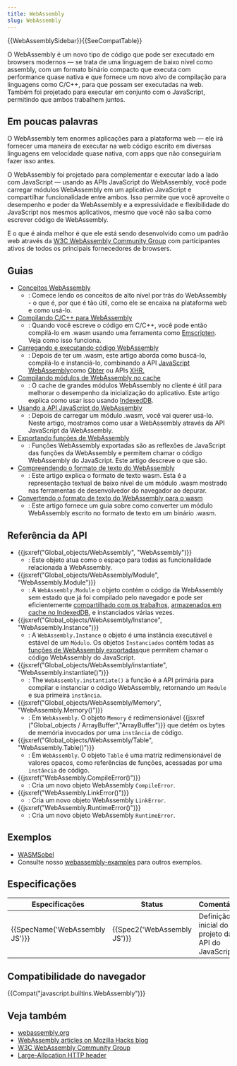 ```yaml
---
title: WebAssembly
slug: WebAssembly
---
```


{{WebAssemblySidebar}}{{SeeCompatTable}}

O WebAssembly é um novo tipo de código que pode ser executado em browsers modernos — se trata de uma linguagem de baixo nível como assembly, com um formato binário compacto que executa com performance quase nativa e que fornece um novo alvo de compilação para linguagens como C/C++, para que possam ser executadas na web. Também foi projetado para executar em conjunto com o JavaScript, permitindo que ambos trabalhem juntos.

## Em poucas palavras

O WebAssembly tem enormes aplicações para a plataforma web — ele irá fornecer uma maneira de executar na web código escrito em diversas linguagens em velocidade quase nativa, com apps que não conseguiriam fazer isso antes.

O WebAssembly foi projetado para complementar e executar lado a lado com JavaScript — usando as APIs JavaScript do WebAssembly, você pode carregar módulos WebAssembly em um aplicativo JavaScript e compartilhar funcionalidade entre ambos. Isso permite que você aproveite o desempenho e poder da WebAssembly e a expressividade e flexibilidade do JavaScript nos mesmos aplicativos, mesmo que você não saiba como escrever código de WebAssembly.

E o que é ainda melhor é que ele está sendo desenvolvido como um padrão web através da [W3C WebAssembly Community Group](https://www.w3.org/community/webassembly/) com participantes ativos de todos os principais fornecedores de browsers.

## Guias

- [Conceitos WebAssembly](/pt-BR/docs/WebAssembly/Concepts)
  - : Comece lendo os conceitos de alto nível por trás do WebAssembly - o que é, por que é tão útil, como ele se encaixa na plataforma web e como usá-lo.
- [Compilando C/C++ para WebAssembly](/pt-BR/docs/WebAssembly/C_to_wasm)
  - : Quando você escreve o código em C/C++, você pode então compilá-lo em .wasm usando uma ferramenta como [Emscripten](/pt-BR/docs/Mozilla/Projects/Emscripten/). Veja como isso funciona.
- [Carregando e executando código WebAssembly](/pt-BR/docs/WebAssembly/Loading_and_running)
  - : Depois de ter um .wasm, este artigo aborda como buscá-lo, compilá-lo e instanciá-lo, combinando a API [JavaScript WebAssembly](/pt-BR/docs/Web/JavaScript/Reference/Global_Objects/WebAssembly)como [Obter](/pt-BR/docs/Web/API/Fetch_API) ou APIs [XHR.](/pt-BR/docs/Web/API/XMLHttpRequest)
- [Compilando módulos de WebAssembly no cache](/pt-BR/docs/WebAssembly/Caching_modules)
  - : O cache de grandes módulos WebAssembly no cliente é útil para melhorar o desempenho da inicialização do aplicativo. Este artigo explica como usar isso usando [IndexedDB](/pt-BR/docs/Web/API/IndexedDB_API).
- [Usando a API JavaScript do WebAssembly](/pt-BR/docs/WebAssembly/Using_the_JavaScript_API)
  - : Depois de carregar um módulo .wasm, você vai querer usá-lo. Neste artigo, mostramos como usar a WebAssembly através da API JavaScript da WebAssembly.
- [Exportando funções de WebAssembly](/pt-BR/docs/WebAssembly/Exported_functions)
  - : Funções WebAssembly exportadas são as reflexões de JavaScript das funções da WebAssembly e permitem chamar o código WebAssembly do JavaScript. Este artigo descreve o que são.
- [Compreendendo o formato de texto do WebAssembly](/pt-BR/docs/WebAssembly/Understanding_the_text_format)
  - : Este artigo explica o formato de texto wasm. Esta é a representação textual de baixo nível de um módulo .wasm mostrado nas ferramentas de desenvolvedor do navegador ao depurar.
- [Convertendo o formato de texto do WebAssembly para o wasm](/pt-BR/docs/WebAssembly/Text_format_to_wasm)
  - : Este artigo fornece um guia sobre como converter um módulo WebAssembly escrito no formato de texto em um binário .wasm.

## Referência da API

- {{jsxref("Global_objects/WebAssembly", "WebAssembly")}}
  - : Este objeto atua como o espaço para todas as funcionalidade relacionada à WebAssembly.
- {{jsxref("Global_objects/WebAssembly/Module", "WebAssembly.Module")}}
  - : A `WebAssembly.Module` o objeto contém o código da WebAssembly sem estado que já foi compilado pelo navegador e pode ser eficientemente [compartilhado com os trabalhos](/pt-BR/docs/Web/API/Worker/postMessage), [armazenados em cache no IndexedDB](</pt-BR/docs /WebAssembly/Caching_modules>), e instanciados várias vezes.
- {{jsxref("Global_objects/WebAssembly/Instance", "WebAssembly.Instance")}}
  - : A `WebAssembly.Instance` o objeto é uma instância executável e estável de um `Módulo`. Os objetos `Instanciados` contêm todas as [funções de WebAssembly exportadas](/pt-BR/docs/WebAssembly/Exported_functions)que permitem chamar o código WebAssembly do JavaScript.
- {{jsxref("Global_objects/WebAssembly/instantiate", "WebAssembly.instantiate()")}}
  - : The `WebAssembly.instantiate()` a função é a API primária para compilar e instanciar o código WebAssembly, retornando um `Module` e sua primeira `instância`.
- {{jsxref("Global_objects/WebAssembly/Memory", "WebAssembly.Memory()")}}
  - : Em `WebAssembly`. O objeto `Memory` é redimensionável {{jsxref ("Global_objects / ArrayBuffer","ArrayBuffer")}} que detém os bytes de memória invocados por uma `instância` de código.
- {{jsxref("Global_objects/WebAssembly/Table", "WebAssembly.Table()")}}
  - : Em `WebAssembly`. O objeto `Table` é uma matriz redimensionável de valores opacos, como referências de funções, acessadas por uma `instância` de código.
- {{jsxref("WebAssembly.CompileError()")}}
  - : Cria um novo objeto WebAssembly `CompileError`.
- {{jsxref("WebAssembly.LinkError()")}}
  - : Cria um novo objeto WebAssembly `LinkError`.
- {{jsxref("WebAssembly.RuntimeError()")}}
  - : Cria um novo objeto WebAssembly `RuntimeError`.

## Exemplos

- [WASMSobel](https://github.com/JasonWeathersby/WASMSobel)
- Consulte nosso [webassembly-examples](https://github.com/mdn/webassembly-examples/) para outros exemplos.

## Especificações

| Especificações                 | Status                      | Comentários                                        |
| ------------------------------ | --------------------------- | -------------------------------------------------- |
| {{SpecName('WebAssembly JS')}} | {{Spec2('WebAssembly JS')}} | Definição inicial do projeto da API do JavaScript. |

## Compatibilidade do navegador

{{Compat("javascript.builtins.WebAssembly")}}

## Veja também

- [webassembly.org](http://webassembly.org/)
- [WebAssembly articles on Mozilla Hacks blog](https://hacks.mozilla.org/category/webassembly/)
- [W3C WebAssembly Community Group](https://www.w3.org/community/webassembly/)
- [Large-Allocation HTTP header](/pt-BR/docs/Web/HTTP/Headers/Large-Allocation)
